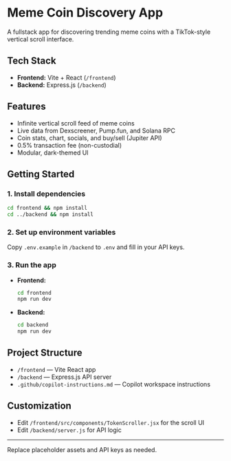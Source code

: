 # Meme Coin Discovery App

A fullstack app for discovering trending meme coins with a TikTok-style vertical scroll interface.

## Tech Stack
- **Frontend:** Vite + React (`/frontend`)
- **Backend:** Express.js (`/backend`)

## Features
- Infinite vertical scroll feed of meme coins
- Live data from Dexscreener, Pump.fun, and Solana RPC
- Coin stats, chart, socials, and buy/sell (Jupiter API)
- 0.5% transaction fee (non-custodial)
- Modular, dark-themed UI

## Getting Started

### 1. Install dependencies
```sh
cd frontend && npm install
cd ../backend && npm install
```

### 2. Set up environment variables
Copy `.env.example` in `/backend` to `.env` and fill in your API keys.

### 3. Run the app
- **Frontend:**
  ```sh
  cd frontend
  npm run dev
  ```
- **Backend:**
  ```sh
  cd backend
  npm run dev
  ```

## Project Structure
- `/frontend` — Vite React app
- `/backend` — Express.js API server
- `.github/copilot-instructions.md` — Copilot workspace instructions

## Customization
- Edit `/frontend/src/components/TokenScroller.jsx` for the scroll UI
- Edit `/backend/server.js` for API logic

---

Replace placeholder assets and API keys as needed.
